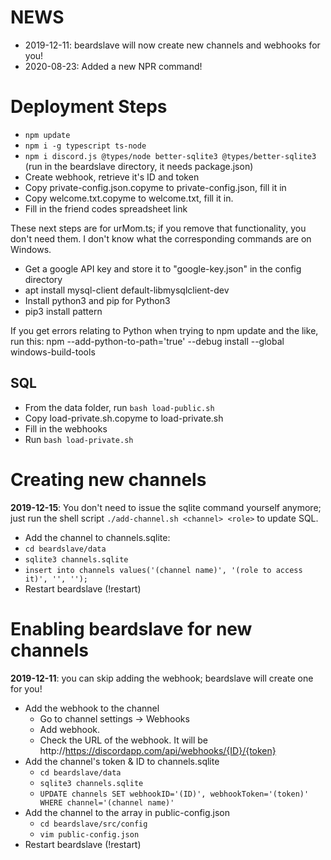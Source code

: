 # NEWS

-   2019-12-11: beardslave will now create new channels and webhooks for you!
-   2020-08-23: Added a new NPR command!

# Deployment Steps

-   `npm update`
-   `npm i -g typescript ts-node`
-   `npm i discord.js @types/node better-sqlite3 @types/better-sqlite3` (run in the beardslave directory, it needs package.json)
-   Create webhook, retrieve it's ID and token
-   Copy private-config.json.copyme to private-config.json, fill it in
-   Copy welcome.txt.copyme to welcome.txt, fill it in.
-   Fill in the friend codes spreadsheet link

These next steps are for urMom.ts; if you remove that functionality, you don't need them. I don't know what the corresponding commands are on Windows.

-   Get a google API key and store it to "google-key.json" in the config directory
-   apt install mysql-client default-libmysqlclient-dev
-   Install python3 and pip for Python3
-   pip3 install pattern

If you get errors relating to Python when trying to npm update and the like, run this:
npm --add-python-to-path='true' --debug install --global windows-build-tools

## SQL

-   From the data folder, run `bash load-public.sh`
-   Copy load-private.sh.copyme to load-private.sh
-   Fill in the webhooks
-   Run `bash load-private.sh`

# Creating new channels

**2019-12-15**: You don't need to issue the sqlite command yourself anymore; just run the shell script `./add-channel.sh <channel> <role>` to update SQL.

-   Add the channel to channels.sqlite:
-   `cd beardslave/data`
-   `sqlite3 channels.sqlite`
-   `insert into channels values('(channel name)', '(role to access it)', '', '');`
-   Restart beardslave (!restart)

# Enabling beardslave for new channels

**2019-12-11**: you can skip adding the webhook; beardslave will create one for you!

-   Add the webhook to the channel
    -   Go to channel settings -> Webhooks
    -   Add webhook.
    -   Check the URL of the webhook. It will be http://https://discordapp.com/api/webhooks/{ID}/{token}
-   Add the channel's token & ID to channels.sqlite
    -   `cd beardslave/data`
    -   `sqlite3 channels.sqlite`
    -   `UPDATE channels SET webhookID='(ID)', webhookToken='(token)' WHERE channel='(channel name)'`
-   Add the channel to the array in public-config.json
    -   `cd beardslave/src/config`
    -   `vim public-config.json`
-   Restart beardslave (!restart)

